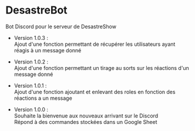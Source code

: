 # DesastreBot
 Bot Discord pour le serveur de DesastreShow<br>

- Version 1.0.3 :<br>
Ajout d'une fonction permettant de récupérer les utilisateurs ayant réagis à un message donné<br>

- Version 1.0.2 :<br>
Ajout d'une fonction permettant un tirage au sorts sur les réactions d'un message donné<br>

- Version 1.0.1 :<br>
Ajout d'une fonction ajoutant et enlevant des roles en fonction des réactions a un message<br>

- Version 1.0.0 :<br>
Souhaite la bienvenue aux nouveaux arrivant sur le Discord<br>
Répond à des commandes stockées dans un Google Sheet<br>